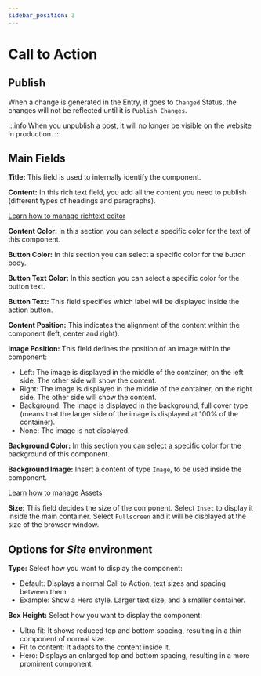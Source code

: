 ```yaml
---
sidebar_position: 3
---
```


# Call to Action

## Publish

When a change is generated in the Entry, it goes to `Changed` Status, the changes will not be reflected until it is `Publish Changes`.

:::info
When you unpublish a post, it will no longer be visible on the website in production.
:::

## Main Fields

**Title:** This field is used to internally identify the component.

**Content:** In this rich text field, you add all the content you need to publish (different types of headings and paragraphs).

[Learn how to manage richtext editor](/docs/components/richtext)

**Content Color:** In this section you can select a specific color for the text of this component.

**Button Color:** In this section you can select a specific color for the button body.

**Button Text Color:** In this section you can select a specific color for the button text.

**Button Text:** This field specifies which label will be displayed inside the action button.

**Content Position:** This indicates the alignment of the content within the component (left, center and right).

**Image Position:** This field defines the position of an image within the component:

- Left: The image is displayed in the middle of the container, on the left side. The other side will show the content.
- Right: The image is displayed in the middle of the container, on the right side. The other side will show the content.
- Background: The image is displayed in the background, full cover type (means that the larger side of the image is displayed at 100% of the container).
- None: The image is not displayed.

**Background Color:** In this section you can select a specific color for the background of this component.

**Background Image:** Insert a content of type `Image`, to be used inside the component.

[Learn how to manage Assets](/docs/components/assets)

**Size:** This field decides the size of the component. Select `Inset` to display it inside the main container. Select `Fullscreen` and it will be displayed at the size of the browser window.

## Options for **_Site_** environment

**Type:** Select how you want to display the component:

- Default: Displays a normal Call to Action, text sizes and spacing between them.
- Example: Show a Hero style. Larger text size, and a smaller container.

**Box Height:** Select how you want to display the component:

- Ultra fit: It shows reduced top and bottom spacing, resulting in a thin component of normal size.
- Fit to content: It adapts to the content inside it.
- Hero: Displays an enlarged top and bottom spacing, resulting in a more prominent component.
